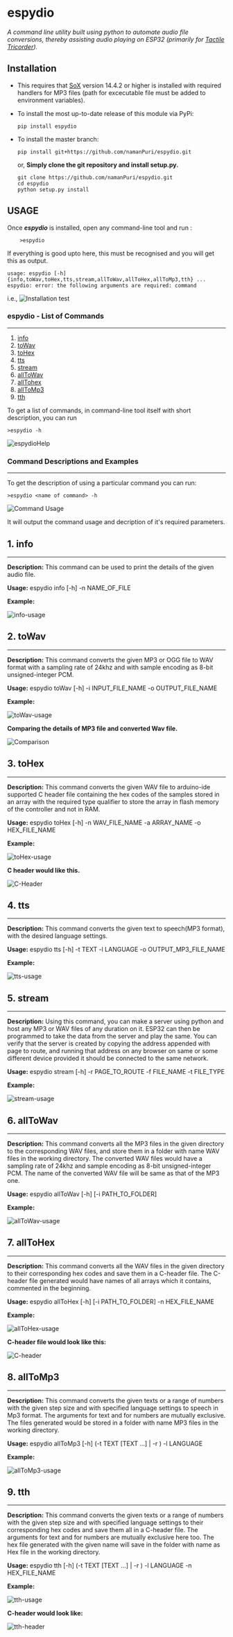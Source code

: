# espydio

*A command line utility built using python to automate audio file conversions, thereby assisting audio playing on ESP32 (primarily for [Tactile Tricorder](temp)).*

## Installation

- This requires that [SoX](http://sox.sourceforge.net/) version 14.4.2 or higher is installed with required handlers for MP3 files (path for excecutable file must be added to environment variables).

- To install the most up-to-date release of this module via PyPi:

    ```pip install espydio```

- To install the master branch:

    ```pip install git+https://github.com/namanPuri/espydio.git```

    or, **Simply clone the git repository and install setup.py.**

    ```shell
    git clone https://github.com/namanPuri/espydio.git
    cd espydio
    python setup.py install
    ```

## USAGE

Once ***espydio*** is installed, open any command-line tool and run :

```shell
    >espydio
```

If everything is good upto here, this must be recognised and you will get this as output.

```shell
usage: espydio [-h] {info,toWav,toHex,tts,stream,allToWav,allToHex,allToMp3,tth} ...
espydio: error: the following arguments are required: command
```

i.e.,
![Installation test](docs/images/espydio_check.PNG)

### espydio - List of Commands

---

1. [info](#info)
2. [toWav](#toWav)
3. [toHex](#toHex)
4. [tts](#tts)
5. [stream](#stream)
6. [allToWav](#allToWav)
7. [allTohex](#allToHex)
8. [allToMp3](#allToMp3)
9. [tth](#tth)

To get a list of commands, in command-line tool itself with short description, you can run

```shell
>espydio -h
```

![espydioHelp](docs/images/help.PNG)

### Command Descriptions and Examples

---

To get the description of using a particular command you can run:

```shell
>espydio <name of command> -h
```

![Command Usage](docs/images/command_usage.PNG)

It will output the command usage and decription of it's required parameters.

## 1. info <a name="info"></a>

---

**Description:** This command can be used to print the details of the given audio file.

**Usage:** espydio info [-h] -n NAME_OF_FILE

**Example:**

![info-usage](docs/images/info_usage.PNG)

## 2. toWav <a name="toWav"></a>

---

**Description:** This command converts the given MP3 or OGG file to WAV format with a sampling rate of 24khz and with sample encoding as 8-bit unsigned-integer PCM.

**Usage:** espydio toWav [-h] -i INPUT_FILE_NAME -o OUTPUT_FILE_NAME

**Example:**

![toWav-usage](docs/images/toWav_usage.PNG)

**Comparing the details of MP3 file and converted Wav file.**

![Comparison](docs/images/comparison.PNG)

## 3. toHex <a name="toHex"></a>

---

**Description:** This command converts the given WAV file to arduino-ide supported C header file containing the hex codes of the samples stored in an array with the required type qualifier to store the array in flash memory of the controller and not in RAM.

**Usage:** espydio toHex [-h] -n WAV_FILE_NAME -a ARRAY_NAME -o HEX_FILE_NAME

**Example:**

![toHex-usage](docs/images/toHex_usage.PNG)

**C header would like this.**

![C-Header](docs/images/c-header.PNG)

## 4. tts <a name="tts"></a>

---

**Description:** This command converts the given text to speech(MP3 format), with the desired language settings.

**Usage:** espydio tts [-h] -t TEXT -l LANGUAGE -o OUTPUT_MP3_FILE_NAME

**Example:**

![tts-usage](docs/images/tts_usage.PNG)

## 5. stream <a name="stream"></a>

---

**Description:** Using this command, you can make a server using python and host any MP3 or WAV files of any duration on it. ESP32 can then be programmed to take the data from the server and play the same. You can verify that the server is created by copying the address appended with page to route, and running that address on any browser on same or some different device provided it should be connected to the same network.

**Usage:** espydio stream [-h] -r PAGE_TO_ROUTE -f FILE_NAME -t FILE_TYPE

**Example:**

![stream-usage](docs/images/stream_usage.PNG)

## 6. allToWav <a name="allToWav"></a>

---

**Description:** This command converts all the MP3 files in the given directory to the corresponding WAV files, and store them in a folder with name WAV files in the working directory. The converted WAV files would have a sampling rate of 24khz and sample encoding as 8-bit unsigned-integer PCM. The name of the converted WAV file will be same as that of the MP3 one.

**Usage:** espydio allToWav [-h] [-i PATH_TO_FOLDER]

**Example:**

![allToWav-usage](docs/images/allToWav_usage.PNG)

## 7. allToHex <a name="allToHex"></a>

---

**Description:** This command converts all the WAV files in the given directory to their corresponding hex codes and save them in a C-header file. The C-header file generated would have names of all arrays which it contains, commented in the beginning.

**Usage:** espydio allToHex [-h] [-i PATH_TO_FOLDER] -n HEX_FILE_NAME

**Example:**

![allToHex-usage](docs/images/allToHex_usage.PNG)

**C-header file would look like this:**

![C-header](docs/images/MIMO_header.PNG)

## 8. allToMp3 <a name="allToMp3"></a>

---

**Description:** This command converts the given texts or a range of numbers with the given step size and with specified language settings to speech in Mp3 format. The arguments for text and for numbers are mutually exclusive. The files generated would be stored in a folder with name MP3 files in the working directory.

**Usage:** espydio allToMp3 [-h] (-t TEXT [TEXT ...] | -r   ) -l LANGUAGE

**Example:**

![allToMp3-usage](docs/images/allToMp3_usage.PNG)

## 9. tth <a name="tth"></a>

---

**Description:** This command converts the given texts or a range of numbers with the given step size and with specified language settings to their corresponding hex codes and save them all in a C-header file. The arguments for text and for numbers are mutually exclusive here too. The hex file generated with the given name will save in the folder with name as Hex file in the working directory.

**Usage:** espydio tth [-h] (-t TEXT [TEXT ...] | -r   ) -l LANGUAGE -n HEX_FILE_NAME

**Example:**

![tth-usage](docs/images/tth_usage.PNG)

**C-header would look like:**

![tth-header](docs/images/tth_header.PNG)

